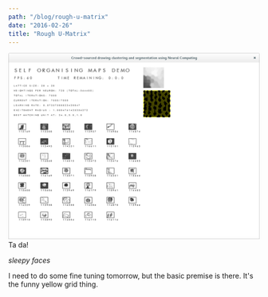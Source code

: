 ```yaml
---
path: "/blog/rough-u-matrix"
date: "2016-02-26"
title: "Rough U-Matrix"
---
```

![Rough U-Matrix, sort of working](./rough_umatrix.png)
Ta da!

*sleepy faces*

I need to do some fine tuning tomorrow, but the basic premise is there. It's the funny yellow grid thing.




